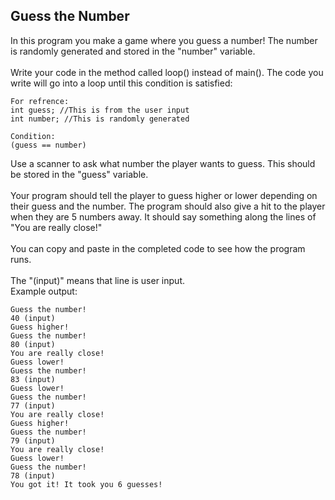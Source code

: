 ## Guess the Number
In this program you make a game where you guess a number! The number is randomly generated and stored in the "number" variable.<br/><br/>
Write your code in the method called loop() instead of main(). The code you write will go into a loop until this condition is satisfied:
```
For refrence:
int guess; //This is from the user input
int number; //This is randomly generated

Condition:
(guess == number)
```

Use a scanner to ask what number the player wants to guess.
This should be stored in the "guess" variable.<br/><br/>
Your program should tell the player to guess higher or lower depending on their guess and the number. The program should also give a
hit to the player when they are 5 numbers away. It should say something along the lines of "You are really close!"
<br/><br/>
You can copy and paste in the completed code to see how the program runs.<br/><br/>
The "(input)" means that line is user input.
<br/>
Example output:

```
Guess the number!
40 (input)
Guess higher!
Guess the number!
80 (input)
You are really close!
Guess lower!
Guess the number!
83 (input)
Guess lower!
Guess the number!
77 (input)
You are really close!
Guess higher!
Guess the number!
79 (input)
You are really close!
Guess lower!
Guess the number!
78 (input)
You got it! It took you 6 guesses!
```
